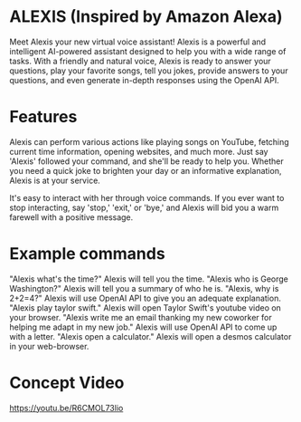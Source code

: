 # ALEXIS (Inspired by Amazon Alexa)
Meet Alexis your new virtual voice assistant! Alexis is a powerful and intelligent 
AI-powered assistant designed to help you with a wide range of tasks. With a friendly 
and natural voice, Alexis is ready to answer your questions, play your favorite songs, 
tell you jokes, provide answers to your questions, and even generate in-depth responses using the OpenAI API.


# Features
Alexis can perform various actions like playing songs on YouTube, 
fetching current time information, opening websites, and much more. 
Just say 'Alexis' followed your command, and she'll be ready to help you.
Whether you need a quick joke to brighten your day or an informative explanation, 
Alexis is at your service.

It's easy to interact with her through voice commands. 
If you ever want to stop interacting, say 'stop,' 'exit,' or 'bye,' and 
Alexis will bid you a warm farewell with a positive message.

# Example commands
  "Alexis what's the time?"
 Alexis will tell you the time.
"Alexis who is George Washington?"
 Alexis will tell you a summary of who he is.
"Alexis, why is 2+2=4?"
Alexis will use OpenAI API to give you an adequate explanation.
"Alexis play taylor swift."
 Alexis will open Taylor Swift's  youtube video on your browser.
"Alexis write me an email thanking my new coworker for helping me adapt in my new job."
 Alexis will use OpenAI API to come up with a letter.
"Alexis open a calculator."
 Alexis will open a desmos calculator in your web-browser.


# Concept Video
https://youtu.be/R6CMOL73lio
